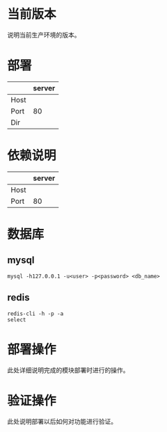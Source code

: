 <!-- coding:utf-8 -->

# 当前版本 #

说明当前生产环境的版本。

# 部署 #

|      | server |
|------|--------|
| Host |        |
| Port | 80     |
| Dir  |        |

# 依赖说明 #
|      | server |
|------|--------|
| Host |        |
| Port | 80     |

# 数据库 #

## mysql ##

``` shell
mysql -h127.0.0.1 -u<user> -p<password> <db_name>
```

## redis ##

``` shell
redis-cli -h -p -a
select
```

# 部署操作 #
此处详细说明完成的模块部署时进行的操作。

# 验证操作 #
此处说明部署以后如何对功能进行验证。
